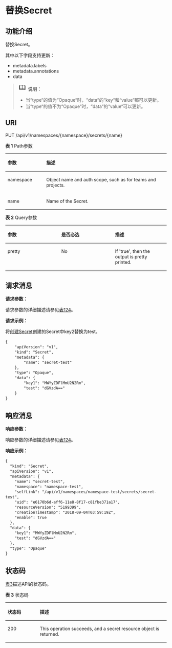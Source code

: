# 替换Secret<a name="cci_02_3077"></a>

## 功能介绍<a name="s2fa7c6b09ad0449ebce13163ee876960"></a>

替换Secret。

其中以下字段支持更新：

-   metadata.labels
-   metadata.annotations
-   data

>![](public_sys-resources/icon-note.gif) **说明：**   
>-   当“type“的值为“Opaque“时，“data“的“key“和“value“都可以更新。  
>-   当“type“的值不为“Opaque“时，“data“的“value“可以更新。  

## URI<a name="se7a801b22ec44205a03503a15151ba92"></a>

PUT /api/v1/namespaces/\{namespace\}/secrets/\{name\}

**表 1**  Path参数

<a name="table1696332124519"></a>
<table><thead align="left"><tr id="row11961332194516"><th class="cellrowborder" valign="top" width="24%" id="mcps1.2.3.1.1"><p id="p396032144518"><a name="p396032144518"></a><a name="p396032144518"></a>参数</p>
</th>
<th class="cellrowborder" valign="top" width="76%" id="mcps1.2.3.1.2"><p id="p18962325454"><a name="p18962325454"></a><a name="p18962325454"></a>描述</p>
</th>
</tr>
</thead>
<tbody><tr id="row9960327457"><td class="cellrowborder" valign="top" width="24%" headers="mcps1.2.3.1.1 "><p id="p1496113214456"><a name="p1496113214456"></a><a name="p1496113214456"></a>namespace</p>
</td>
<td class="cellrowborder" valign="top" width="76%" headers="mcps1.2.3.1.2 "><p id="p141902036155717"><a name="p141902036155717"></a><a name="p141902036155717"></a>Object name and auth scope, such as for teams and projects.</p>
</td>
</tr>
<tr id="row13794857171116"><td class="cellrowborder" valign="top" width="24%" headers="mcps1.2.3.1.1 "><p id="p5984165818113"><a name="p5984165818113"></a><a name="p5984165818113"></a>name</p>
</td>
<td class="cellrowborder" valign="top" width="76%" headers="mcps1.2.3.1.2 "><p id="p4984175851116"><a name="p4984175851116"></a><a name="p4984175851116"></a>Name of the Secret.</p>
</td>
</tr>
</tbody>
</table>

**表 2**  Query参数

<a name="zh-cn_topic_0079615031_table22030964"></a>
<table><thead align="left"><tr id="zh-cn_topic_0079615031_row15494477"><th class="cellrowborder" valign="top" width="33.33333333333333%" id="mcps1.2.4.1.1"><p id="zh-cn_topic_0079615031_p47093149"><a name="zh-cn_topic_0079615031_p47093149"></a><a name="zh-cn_topic_0079615031_p47093149"></a>参数</p>
</th>
<th class="cellrowborder" valign="top" width="33.33333333333333%" id="mcps1.2.4.1.2"><p id="p3516329201621"><a name="p3516329201621"></a><a name="p3516329201621"></a>是否必选</p>
</th>
<th class="cellrowborder" valign="top" width="33.33333333333333%" id="mcps1.2.4.1.3"><p id="zh-cn_topic_0079615031_p8945359"><a name="zh-cn_topic_0079615031_p8945359"></a><a name="zh-cn_topic_0079615031_p8945359"></a>描述</p>
</th>
</tr>
</thead>
<tbody><tr id="zh-cn_topic_0079615031_row53485440"><td class="cellrowborder" valign="top" width="33.33333333333333%" headers="mcps1.2.4.1.1 "><p id="zh-cn_topic_0079615031_p37353378"><a name="zh-cn_topic_0079615031_p37353378"></a><a name="zh-cn_topic_0079615031_p37353378"></a>pretty</p>
</td>
<td class="cellrowborder" valign="top" width="33.33333333333333%" headers="mcps1.2.4.1.2 "><p id="zh-cn_topic_0079615031_p5724764"><a name="zh-cn_topic_0079615031_p5724764"></a><a name="zh-cn_topic_0079615031_p5724764"></a>No</p>
</td>
<td class="cellrowborder" valign="top" width="33.33333333333333%" headers="mcps1.2.4.1.3 "><p id="zh-cn_topic_0079615031_p61052759"><a name="zh-cn_topic_0079615031_p61052759"></a><a name="zh-cn_topic_0079615031_p61052759"></a>If 'true', then the output is pretty printed.</p>
</td>
</tr>
</tbody>
</table>

## 请求消息<a name="zh-cn_topic_0079615031_ref458786529"></a>

**请求参数：**

请求参数的详细描述请参见[表124](数据结构.md#zh-cn_topic_0079614900_ref458786458)。

**请求示例：**

将[创建Secret](创建Secret.md)创建的Secret中key2替换为test。

```
{
    "apiVersion": "v1",
    "kind": "Secret",
    "metadata": {
        "name": "secret-test"
    },
    "type": "Opaque",
    "data": {
        "key1": "MWYyZDFlMmU2N2Rm",
        "test": "dGVzdA=="
    }
}
```

## 响应消息<a name="s62e9d00c756e4ae99025f3a29117287f"></a>

**响应参数：**

响应参数的详细描述请参见[表124](数据结构.md#zh-cn_topic_0079614900_ref458786458)。

**响应示例：**

```
{
  "kind": "Secret",
  "apiVersion": "v1",
  "metadata": {
    "name": "secret-test",
    "namespace": "namespace-test",
    "selfLink": "/api/v1/namespaces/namespace-test/secrets/secret-test",
    "uid": "e6170b6d-aff6-11e8-8f17-c81fbe371a17",
    "resourceVersion": "5199399",
    "creationTimestamp": "2018-09-04T03:59:19Z",
    "enable": true
  },
  "data": {
    "key1": "MWYyZDFlMmU2N2Rm",
    "test": "dGVzdA=="
  },
  "type": "Opaque"
}
```

## 状态码<a name="s0cae25a23bb14c80b7b9465f8da69cd7"></a>

[表3](#zh-cn_topic_0079615031_table64060950)描述API的状态码。

**表 3**  状态码

<a name="zh-cn_topic_0079615031_table64060950"></a>
<table><thead align="left"><tr id="zh-cn_topic_0079615031_row64282674"><th class="cellrowborder" valign="top" width="20%" id="mcps1.2.3.1.1"><p id="p57631252201621"><a name="p57631252201621"></a><a name="p57631252201621"></a>状态码</p>
</th>
<th class="cellrowborder" valign="top" width="80%" id="mcps1.2.3.1.2"><p id="zh-cn_topic_0079615031_p46527158"><a name="zh-cn_topic_0079615031_p46527158"></a><a name="zh-cn_topic_0079615031_p46527158"></a>描述</p>
</th>
</tr>
</thead>
<tbody><tr id="zh-cn_topic_0079615031_row10603493"><td class="cellrowborder" valign="top" width="20%" headers="mcps1.2.3.1.1 "><p id="zh-cn_topic_0079615031_p53576637"><a name="zh-cn_topic_0079615031_p53576637"></a><a name="zh-cn_topic_0079615031_p53576637"></a>200</p>
</td>
<td class="cellrowborder" valign="top" width="80%" headers="mcps1.2.3.1.2 "><p id="zh-cn_topic_0079615031_p44740325"><a name="zh-cn_topic_0079615031_p44740325"></a><a name="zh-cn_topic_0079615031_p44740325"></a>This operation succeeds, and a secret resource object is returned.</p>
</td>
</tr>
</tbody>
</table>

